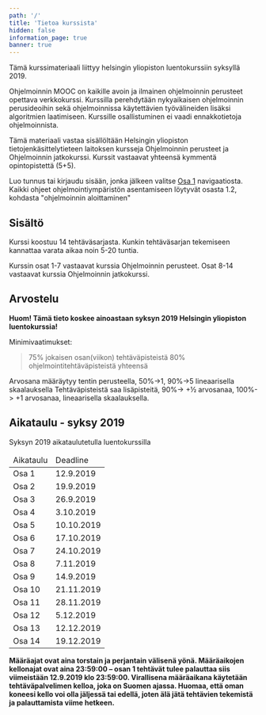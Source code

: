 ```yaml
---
path: '/'
title: 'Tietoa kurssista'
hidden: false
information_page: true
banner: true
---
```


Tämä kurssimateriaali liittyy helsingin yliopiston luentokurssiin syksyllä 2019.

Ohjelmoinnin MOOC on kaikille avoin ja ilmainen ohjelmoinnin perusteet
opettava verkkokurssi. Kurssilla perehdytään nykyaikaisen ohjelmoinnin
perusideoihin sekä ohjelmoinnissa käytettävien työvälineiden lisäksi
algoritmien laatimiseen. Kurssille osallistuminen ei vaadi
ennakkotietoja ohjelmoinnista.

Tämä materiaali vastaa sisällöltään Helsingin yliopiston
tietojenkäsittelytieteen laitoksen kursseja Ohjelmoinnin perusteet ja
Ohjelmoinnin jatkokurssi. Kurssit vastaavat yhteensä kymmentä
opintopistettä (5+5).

Luo tunnus tai kirjaudu sisään, jonka
jälkeen valitse [Osa 1](/osa-1) navigaatiosta.
Kaikki ohjeet ohjelmointiympäristön asentamiseen löytyvät osasta 1.2, kohdasta "ohjelmoinnin aloittaminen"

## Sisältö

Kurssi koostuu 14 tehtäväsarjasta. Kunkin tehtäväsarjan tekemiseen
kannattaa varata aikaa noin 5-20 tuntia. 

Kurssin osat 1-7 vastaavat kurssia Ohjelmoinnin perusteet. Osat 8-14
vastaavat kurssia Ohjelmoinnin jatkokurssi.

## Arvostelu
<b>
  Huom! Tämä tieto koskee ainoastaan syksyn 2019 Helsingin yliopiston luentokurssia!
</b>

Minimivaatimukset: 
>75% jokaisen osan(viikon) tehtäväpisteistä
>80% ohjelmointitehtäväpisteistä yhteensä

Arvosana määräytyy tentin perusteella,  50%->1, 90%->5 lineaarisella skaalauksella
Tehtäväpisteistä saa lisäpisteitä, 90%-> +½ arvosanaa, 100%-> +1 arvosanaa, lineaarisella skaalauksella.

## Aikataulu - syksy 2019

Syksyn 2019 aikataulutetulla luentokurssilla

<table>
  <thead>
    <tr>
      <td>Aikataulu</td>
      <td>Deadline</td>
    </tr>
  </th>
  <tbody>
    <tr>
      <td>Osa 1</td>
      <td>12.9.2019</td>
    </tr>
    <tr>
      <td>Osa 2</td>
      <td>19.9.2019</td>
    </tr>
    <tr>
      <td>Osa 3</td>
      <td>26.9.2019</td>
    </tr>
    <tr>
      <td>Osa 4</td>
      <td>3.10.2019</td>
    </tr>
    <tr>
      <td>Osa 5</td>
      <td>10.10.2019</td>
    </tr>
    <tr>
      <td>Osa 6</td>
      <td>17.10.2019</td>
    </tr>
    <tr>
      <td>Osa 7</td>
      <td>24.10.2019</td>
    </tr>
    <tr>
      <td>Osa 8</td>
      <td>7.11.2019</td>
    </tr>
    <tr>
      <td>Osa 9</td>
      <td>14.9.2019</td>
    </tr>
    <tr>
      <td>Osa 10</td>
      <td>21.11.2019</td>
    </tr>
    <tr>
      <td>Osa 11</td>
      <td>28.11.2019</td>
    </tr>
    <tr>
      <td>Osa 12</td>
      <td>5.12.2019</td>
    </tr>
    <tr>
      <td>Osa 13</td>
      <td>12.12.2019</td>
    </tr>
    <tr>
      <td>Osa 14</td>
      <td>19.12.2019</td>
    </tr>
  </tbody>
</table>


<b>
  Määräajat ovat aina torstain ja perjantain välisenä yönä. Määräaikojen kellonajat ovat aina
  23:59:00 – osan 1 tehtävät tulee palauttaa siis viimeistään
  12.9.2019 klo 23:59:00. Virallisena määräaikana
  käytetään tehtäväpalvelimen kelloa, joka on Suomen ajassa. Huomaa,
  että oman koneesi kello voi olla jäljessä tai edellä, joten älä jätä
  tehtävien tekemistä ja palauttamista viime hetkeen.
</b>
